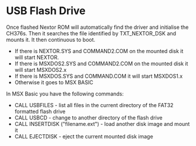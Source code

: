 # USB Flash Drive
Once flashed Nextor ROM will automatically find the driver and initialise the CH376s.
Then it searches the file identified by TXT_NEXTOR_DSK and mounts it. 
It then continuous to boot. 
* If there is NEXTOR.SYS and COMMAND2.COM on the mounted disk it will start NEXTOR.
* If there is MSXDOS2.SYS and COMMAND2.COM on the mounted disk it will start MSXDOS2.x
* If there is MSXDOS.SYS and COMMAND.COM it will start MSXDOS1.x
* Otherwise it goes to MSX BASIC

In MSX Basic you have the following commands:
* CALL USBFILES - list all files in the current directory of the FAT32 formatted flash drive
* CALL USBCD - change to another directory of the flash drive
* CALL INSERTDISK ("filename.ext") - load another disk image and mount it
* CALL EJECTDISK - eject the current mounted disk image